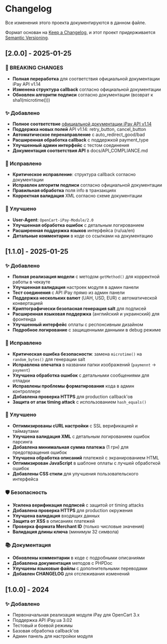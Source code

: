 # Changelog

Все изменения этого проекта документируются в данном файле.

Формат основан на [Keep a Changelog](https://keepachangelog.com/en/1.0.0/),
и этот проект придерживается [Semantic Versioning](https://semver.org/spec/v2.0.0.html).

## [2.0.0] - 2025-01-25

### 🔄 BREAKING CHANGES
- **Полная переработка** для соответствия официальной документации iPay API v1.14
- **Изменена структура callback** согласно официальной документации
- **Обновлен алгоритм подписи** согласно документации (возврат к sha1(microtime()))

### ✨ Добавлено
- **Полное соответствие** [официальной документации iPay API v1.14](https://checkout.ipay.ua/doc)
- **Поддержка новых полей** API v1.14: retry_button, cancel_button
- **Автоматическое перенаправление** с auto_redirect_good/bad
- **Расширенная обработка callback** с поддержкой payment_type
- **Улучшенный админ интерфейс** с тестом соединения
- **Документация соответствия API** в docs/API_COMPLIANCE.md

### 🐛 Исправлено
- **Критическое исправление**: структура callback согласно документации
- **Исправлен алгоритм подписи** согласно официальной документации
- **Правильная обработка** поля info в транзакциях
- **Корректная валидация** XML согласно схеме документации

### 🔧 Улучшено
- **User-Agent**: `OpenCart-iPay-Module/2.0`
- **Улучшенная обработка ошибок** с детальным логированием
- **Расширенная поддержка языков** интерфейса (ru/ua/en)
- **Детальные комментарии** в коде со ссылками на документацию

## [1.1.0] - 2025-01-25

### ✨ Добавлено
- **Полная реализация модели** с методом `getMethod()` для корректной работы в чекауте
- **Улучшенная валидация** настроек модуля в админ панели
- **Тест соединения** с API iPay прямо из админ панели
- **Поддержка нескольких валют** (UAH, USD, EUR) с автоматической конвертацией
- **Криптографически безопасная генерация salt** для подписей
- **Расширенная языковая поддержка** (английский и украинский) для фронтенда
- **Улучшенный интерфейс** оплаты с респонсивным дизайном
- **Подробное логирование** с защищенными данными в debug режиме

### 🐛 Исправлено
- **Критическая ошибка безопасности**: замена `microtime()` на `random_bytes()` для генерации salt
- **Исправлена опечатка** в названии папки изображений (`paymennt` → `payment`)
- **Улучшена обработка ошибок** с детальными сообщениями для отладки
- **Исправлены проблемы форматирования** кода в админ контроллере
- **Добавлена проверка HTTPS** для production callback'ов
- **Защита от атак timing attack** с использованием `hash_equals()`

### 🔧 Улучшено
- **Оптимизированы cURL настройки** с SSL верификацией и таймаутами
- **Улучшена валидация XML** с детальным логированием ошибок парсинга
- **Добавлена минимальная сумма платежа** (1 грн) для предотвращения ошибок
- **Улучшена обработка описаний** платежей с экранированием HTML
- **Оптимизирован JavaScript** в шаблоне оплаты с лучшей обработкой ошибок
- **Добавлены CSS стили** для улучшения пользовательского интерфейса

### 🛡️ Безопасность
- **Усилена верификация подписей** с защитой от timing attacks
- **Добавлена проверка HTTPS** для production окружения
- **Улучшена валидация** входящих данных
- **Защита от XSS** в описаниях платежей
- **Проверка формата Merchant ID** (только числовые значения)
- **Валидация длины ключа** (минимум 32 символа)

### 📚 Документация
- **Обновлены комментарии** в коде с подробными описаниями
- **Добавлена документация** методов с PHPDoc
- **Улучшены языковые файлы** с дополнительными переводами
- **Добавлен CHANGELOG** для отслеживания изменений

## [1.0.0] - 2024

### ✨ Добавлено
- Первоначальная реализация модуля iPay для OpenCart 3.x
- Поддержка API iPay.ua 3.02
- Тестовый и боевой режимы
- Базовая обработка callback'ов
- Админ панель для настройки модуля
